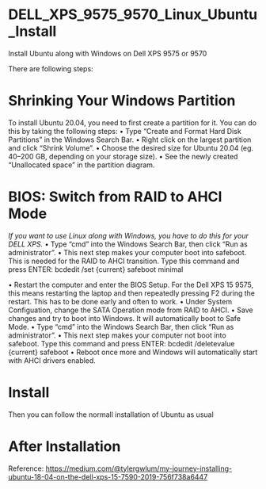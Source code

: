 # DELL_XPS_9575_9570_Linux_Ubuntu_Install
Install Ubuntu along with Windows on Dell XPS 9575 or 9570

There are following steps:

# Shrinking Your Windows Partition
To install Ubuntu 20.04, you need to first create a partition for it. You can do this by taking the following steps:
• Type “Create and Format Hard Disk Partitions” in the Windows Search Bar.
• Right click on the largest partition and click “Shrink Volume”.
• Choose the desired size for Ubuntu 20.04 (eg. 40–200 GB, depending on your storage size).
• See the newly created “Unallocated space” in the partition diagram.

# BIOS: Switch from RAID to AHCI Mode
*If you want to use Linux along with Windows, you have to do this for your DELL XPS.*
• Type “cmd” into the Windows Search Bar, then click “Run as administrator”.
• This next step makes your computer boot into safeboot. This is needed for the RAID to AHCI transition. Type this command and press ENTER:
bcdedit /set {current} safeboot minimal

• Restart the computer and enter the BIOS Setup. For the Dell XPS 15 9575, this means restarting the laptop and then repeatedly pressing F2 during the restart. This has to be done early and often to work.
• Under System Configuation, change the SATA Operation mode from RAID to AHCI.
• Save changes and try to boot into Windows. It will automatically boot to Safe Mode.
• Type “cmd” into the Windows Search Bar, then click “Run as administrator”.
• This next step makes your computer not boot into safeboot. Type this command and press ENTER:
bcdedit /deletevalue {current} safeboot
• Reboot once more and Windows will automatically start with AHCI drivers enabled.

# Install 
Then you can follow the normall installation of Ubuntu as usual

# After Installation

Reference:
https://medium.com/@tylergwlum/my-journey-installing-ubuntu-18-04-on-the-dell-xps-15-7590-2019-756f738a6447
